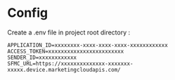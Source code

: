 # Config

Create a .env file in project root directory :
```
APPLICATION_ID=xxxxxxxx-xxxx-xxxx-xxxx-xxxxxxxxxxxx
ACCESS_TOKEN=xxxxxxxxxxxxxxxxxxxxxxxx
SENDER_ID=xxxxxxxxxxxx
SFMC_URL=https://xxxxxxxxxxxxxx-xxxxxxx-xxxxx.device.marketingcloudapis.com/
```
